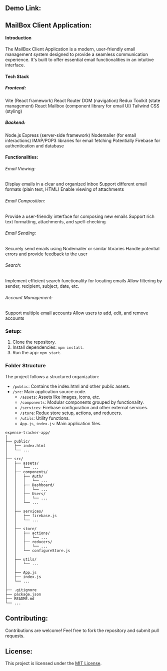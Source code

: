 
## Demo Link: 

## MailBox Client Application:

#### Introduction
The MailBox Client Application is a modern, user-friendly email management system designed to provide a seamless communication experience. It's built to offer essential email functionalities in an intuitive interface.

#### Tech Stack

##### Frontend:
Vite (React framework)
React Router DOM (navigation)
Redux Toolkit (state management)
React Mailbox (component library for email UI)
Tailwind CSS (styling)

##### Backend:
Node.js
Express (server-side framework)
Nodemailer (for email interactions)
IMAP/POP3 libraries for email fetching
Potentially Firebase for authentication and database

#### Functionalities:

###### Email Viewing:
Display emails in a clear and organized inbox
Support different email formats (plain text, HTML)
Enable viewing of attachments

###### Email Composition:
Provide a user-friendly interface for composing new emails
Support rich text formatting, attachments, and spell-checking

###### Email Sending:
Securely send emails using Nodemailer or similar libraries
Handle potential errors and provide feedback to the user

###### Search:
Implement efficient search functionality for locating emails
Allow filtering by sender, recipient, subject, date, etc.

###### Account Management:
Support multiple email accounts
Allow users to add, edit, and remove accounts

### Setup:
1. Clone the repository.
2. Install dependencies: `npm install`.
3. Run the app: `npm start`.

### Folder Structure
The project follows a structured organization:

- `/public`: Contains the index.html and other public assets.
- `/src`: Main application source code.
  - `/assets`: Assets like images, icons, etc.
  - `/components`: Modular components grouped by functionality.
  - `/services`: Firebase configuration and other external services.
  - `/store`: Redux store setup, actions, and reducers.
  - `/utils`: Utility functions.
  - `App.js`, `index.js`: Main application files.

```plaintext
expense-tracker-app/
│
├── public/
│   ├── index.html
│   └── ...
│
├── src/
│   ├── assets/
│   │   └── ...
│   ├── components/
│   │   ├── Auth/
│   │   │   └── ...
│   │   ├── Dashboard/
│   │   │   └── ...
│   │   ├── Users/
│   │   │   └── ...
│   │   └── ...
│   │
│   ├── services/
│   │   ├── firebase.js
│   │   └── ...
│   │
│   ├── store/
│   │   ├── actions/
│   │   │   └── ...
│   │   ├── reducers/
│   │   │   └── ...
│   │   └── configureStore.js
│   │
│   ├── utils/
│   │   └── ...
│   │
│   ├── App.js
│   ├── index.js
│   └── ...
│
├── .gitignore
├── package.json
├── README.md
└── ...
```

## Contributing:
Contributions are welcome! Feel free to fork the repository and submit pull requests.

## License:
This project is licensed under the [MIT License](link-to-license).

